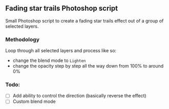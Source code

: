 ## Fading star trails Photoshop script

Small Photoshop script to create a fading star trails effect out of a group of selected layers.

### Methodology

Loop through all selected layers and process like so:
- change the blend mode to `Lighten`
- change the opacity step by step all the way down from 100% to around 0%

### Todo:

- [ ] Add ability to control the direction (basically reverse the effect)
- [ ] Custom blend mode